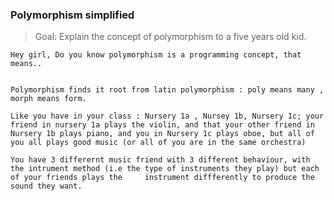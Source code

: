 ### Polymorphism simplified

>Goal: Explain the concept of polymorphism to a five years old kid.

	Hey girl, Do you know polymorphism is a programming concept, that means..
	
	
	Polymorphism finds it root from latin polymorphism : poly means many , morph means form.
	
	Like you have in your class : Nursery 1a , Nursey 1b, Nursery 1c; your friend in nursery 1a plays the violin, and that your other friend in Nursery 1b plays piano, and you in Nursery 1c plays oboe, but all of you all plays good music (or all of you are in the same orchestra)
	
	You have 3 differernt music friend with 3 different behaviour, with the intrument method (i.e the type of instruments they play) but each of your friends plays the 	instrument diffferently to produce the sound they want.
